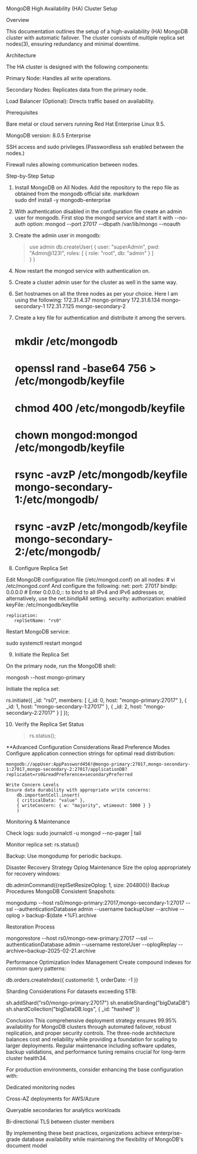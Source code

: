 MongoDB High Availability (HA) Cluster Setup

Overview

This documentation outlines the setup of a high-availability (HA) MongoDB cluster with automatic failover. The cluster consists of multiple replica set nodes(3), ensuring redundancy and minimal downtime.

Architecture

The HA cluster is designed with the following components:

Primary Node: Handles all write operations.

Secondary Nodes: Replicates data from the primary node.

Load Balancer (Optional): Directs traffic based on availability.

Prerequisites

Bare metal or cloud servers running Red Hat Enterprise Linux 9.5.

MongoDB version: 8.0.5 Enterprise

SSH access and sudo privileges.(Passwordless ssh enabled between the nodes.)


Firewall rules allowing communication between nodes.

Step-by-Step Setup

1. Install MongoDB on All Nodes. Add the repository to the repo file as obtained from the mongodb official site.
markdown	
 	sudo dnf install -y mongodb-enterprise

2. With authentication disabled in the configuration file create an admin user for mongodb.
First stop the mongod service and start it with --no-auth option:
 mongod --port 27017 --dbpath /var/lib/mongo --noauth
	
3. Create the admin user in mongodb:
	> use admin
	> db.createUser(
	{
		user: "superAdmin",
		pwd: "Admin@123!",
		roles: [ { role: "root", db: "admin" } ]	
	}
	)
	
4. Now restart the mongod service with authentication on.

5. Create a cluster admin user for the cluster as well in the same way.

6. Set hostnames on all the three nodes as per your choice. Here I am using the following:
	172.31.4.37 mongo-primary
	172.31.6.134 mongo-secondary-1
	172.31.7.125 mongo-secondary-2

7. Create a key file for authentication and distribute it among the servers.
	# mkdir /etc/mongodb
	# openssl rand -base64 756 > /etc/mongodb/keyfile
	# chmod 400 /etc/mongodb/keyfile
	# chown mongod:mongod /etc/mongodb/keyfile
	# rsync -avzP /etc/mongodb/keyfile mongo-secondary-1:/etc/mongodb/
	# rsync -avzP /etc/mongodb/keyfile mongo-secondary-2:/etc/mongodb/

8. Configure Replica Set

Edit MongoDB configuration file (/etc/mongod.conf) on all nodes:
	# vi /etc/mongod.conf
And configure the following:
	net:
	  port: 27017
	  bindIp: 0.0.0.0  # Enter 0.0.0.0,:: to bind to all IPv4 and IPv6 addresses or, alternatively, use the net.bindIpAll setting.
	security:
	   authorization: enabled
	   keyFile: /etc/mongodb/keyfile

	replication:
	   replSetName: "rs0"

Restart MongoDB service:

sudo systemctl restart mongod

9. Initiate the Replica Set

On the primary node, run the MongoDB shell:

mongosh --host mongo-primary

Initiate the replica set:

rs.initiate({
  _id: "rs0",
  members: [
    {_id: 0, host: "mongo-primary:27017" },
    { _id: 1, host: "mongo-secondary-1:27017" },
    { _id: 2, host: "mongo-secondary-2:27017" }
  ]
});

10. Verify the Replica Set Status

	> rs.status();


**Advanced Configuration Considerations
	Read Preference Modes
	Configure application connection strings for optimal read distribution:

	mongodb://appUser:AppPassword456!@mongo-primary:27017,mongo-secondary-1:27017,mongo-secondary-2:27017/applicationDB?replicaSet=rs0&readPreference=secondaryPreferred
	
	Write Concern Levels
	Ensure data durability with appropriate write concerns:
		db.importantColl.insert(
		{ criticalData: "value" },
		{ writeConcern: { w: "majority", wtimeout: 5000 } }
		)

Monitoring & Maintenance

Check logs: sudo journalctl -u mongod --no-pager | tail

Monitor replica set: rs.status()

Backup: Use mongodump for periodic backups.

Disaster Recovery Strategy
Oplog Maintenance
Size the oplog appropriately for recovery windows:


db.adminCommand({replSetResizeOplog: 1, size: 204800})
Backup Procedures
MongoDB Consistent Snapshots:


mongodump --host rs0/mongo-primary:27017,mongo-secondary-1:27017 --ssl --authenticationDatabase admin --username backupUser --archive --oplog > backup-$(date +%F).archive

Restoration Process

mongorestore --host rs0/mongo-new-primary:27017 --ssl --authenticationDatabase admin --username restoreUser --oplogReplay --archive=backup-2025-02-21.archive

Performance Optimization
Index Management
Create compound indexes for common query patterns:

db.orders.createIndex({ customerId: 1, orderDate: -1 })

Sharding Considerations
For datasets exceeding 5TB:

sh.addShard("rs0/mongo-primary:27017")
sh.enableSharding("bigDataDB")
sh.shardCollection("bigDataDB.logs", { _id: "hashed" })


Conclusion
This comprehensive deployment strategy ensures 99.95% availability for MongoDB clusters through automated failover, robust replication, and proper security controls. The three-node architecture balances cost and reliability while providing a foundation for scaling to larger deployments. Regular maintenance including software updates, backup validations, and performance tuning remains crucial for long-term cluster health34.

For production environments, consider enhancing the base configuration with:

Dedicated monitoring nodes

Cross-AZ deployments for AWS/Azure

Queryable secondaries for analytics workloads

Bi-directional TLS between cluster members

By implementing these best practices, organizations achieve enterprise-grade database availability while maintaining the flexibility of MongoDB's document model

